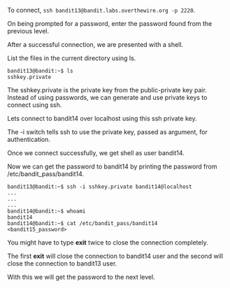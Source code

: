To connect, `ssh bandit13@bandit.labs.overthewire.org -p 2220`.

On being prompted for a password, enter the password found from the previous level.

After a successful connection, we are presented with a shell.

List the files in the current directory using ls.

```
bandit13@bandit:~$ ls
sshkey.private
```

The sshkey.private is the private key from the public-private key pair.
Instead of using passwords, we can generate and use private keys to connect using ssh.

Lets connect to bandit14 over localhost using this ssh private key.

The -i switch tells ssh to use the private key, passed as argument, for authentication.

Once we connect successfully, we get shell as user bandit14.

Now we can get the password to bandit14 by printing the password from /etc/bandit_pass/bandit14.

```
bandit13@bandit:~$ ssh -i sshkey.private bandit14@localhost
...
...
...
bandit14@bandit:~$ whoami
bandit14
bandit14@bandit:~$ cat /etc/bandit_pass/bandit14
<bandit15_password>
```

You might have to type **exit** twice to close the connection completely.

The first **exit** will close the connection to bandit14 user and the second will close the connection to bandit13 user.

With this we will get the password to the next level.